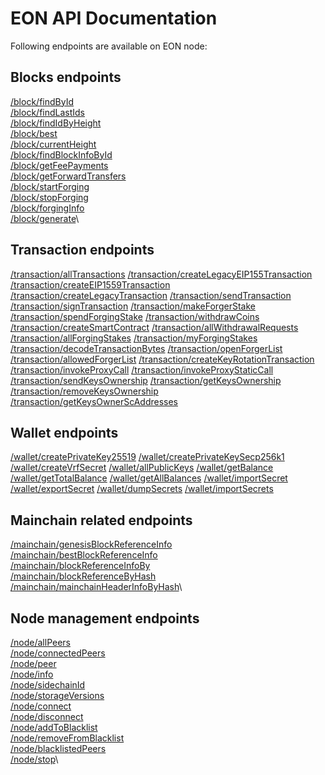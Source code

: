 # EON API Documentation

Following endpoints are available on EON node:


## Blocks endpoints 
[/block/findById](/doc/api/block/findById.md)\
[/block/findLastIds](/doc/api/block/findLastIds.md)\
[/block/findIdByHeight](/doc/api/block/findIdByHeight.md)\
[/block/best](/doc/api/block/best.md)\
[/block/currentHeight](/doc/api/block/currentHeight.md)\
[/block/findBlockInfoById](/doc/api/block/findBlockInfoById.md)\
[/block/getFeePayments](/doc/api/block/getFeePayments.md)\
[/block/getForwardTransfers](/doc/api/block/getForwardTransfers.md)\
[/block/startForging](/doc/api/block/startForging.md)\
[/block/stopForging](/doc/api/block/stopForging.md)\
[/block/forgingInfo](/doc/api/block/forgingInfo.md)\
[/block/generate](/doc/api/block/generate.md)\

## Transaction endpoints 
[/transaction/allTransactions](/doc/api/transaction/allTransactions.md) 
[/transaction/createLegacyEIP155Transaction](/doc/api/transaction/createLegacyEIP155Transaction.md) 
[/transaction/createEIP1559Transaction](/doc/api/transaction/createEIP1559Transaction.md) 
[/transaction/createLegacyTransaction](/doc/api/transaction/createLegacyTransaction.md) 
[/transaction/sendTransaction](/doc/api/transaction/sendTransaction.md) 
[/transaction/signTransaction](/doc/api/transaction/signTransaction.md) 
[/transaction/makeForgerStake](/doc/api/transaction/makeForgerStake.md) 
[/transaction/spendForgingStake](/doc/api/transaction/spendForgingStake.md) 
[/transaction/withdrawCoins](/doc/api/transaction/withdrawCoins.md)
[/transaction/createSmartContract](/doc/api/transaction/createSmartContract.md) 
[/transaction/allWithdrawalRequests](/doc/api/transaction/allWithdrawalRequests.md) 
[/transaction/allForgingStakes](/doc/api/transaction/allForgingStakes.md) 
[/transaction/myForgingStakes](/doc/api/transaction/myForgingStakes.md) 
[/transaction/decodeTransactionBytes](/doc/api/transaction/decodeTransactionBytes.md) 
[/transaction/openForgerList](/doc/api/transaction/openForgerList.md) 
[/transaction/allowedForgerList](/doc/api/transaction/allowedForgerList.md) 
[/transaction/createKeyRotationTransaction](/doc/api/transaction/createKeyRotationTransaction.md) 
[/transaction/invokeProxyCall](/doc/api/transaction/invokeProxyCall.md) 
[/transaction/invokeProxyStaticCall](/doc/api/transaction/invokeProxyStaticCall.md) 
[/transaction/sendKeysOwnership](/doc/api/transaction/sendKeysOwnership.md) 
[/transaction/getKeysOwnership](/doc/api/transaction/getKeysOwnership.md) 
[/transaction/removeKeysOwnership](/doc/api/transaction/removeKeysOwnership.md) 
[/transaction/getKeysOwnerScAddresses](/doc/api/transaction/getKeysOwnerScAddresses.md) 

## Wallet endpoints

[/wallet/createPrivateKey25519](/doc/api/wallet/createPrivateKey25519.md) 
[/wallet/createPrivateKeySecp256k1](/doc/api/wallet/createPrivateKeySecp256k1.md) 
[/wallet/createVrfSecret](/doc/api/wallet/createVrfSecret.md) 
[/wallet/allPublicKeys](/doc/api/wallet/allPublicKeys.md) 
[/wallet/getBalance](/doc/api/wallet/getBalance.md) 
[/wallet/getTotalBalance](/doc/api/wallet/getTotalBalance.md) 
[/wallet/getAllBalances](/doc/api/wallet/getAllBalances.md) 
[/wallet/importSecret](/doc/api/wallet/importSecret.md) 
[/wallet/exportSecret](/doc/api/wallet/exportSecret.md) 
[/wallet/dumpSecrets](/doc/api/wallet/dumpSecrets.md) 
[/wallet/importSecrets](/doc/api/wallet/importSecrets.md) 

## Mainchain related endpoints
[/mainchain/genesisBlockReferenceInfo](/doc/api/mainchain/genesisBlockReferenceInfo.md)\
[/mainchain/bestBlockReferenceInfo](/doc/api/mainchain/bestBlockReferenceInfo.md)\
[/mainchain/blockReferenceInfoBy](/doc/api/mainchain/blockReferenceInfoBy.md)\
[/mainchain/blockReferenceByHash](/doc/api/mainchain/blockReferenceByHash.md)\
[/mainchain/mainchainHeaderInfoByHash](/doc/api/mainchain/mainchainHeaderInfoByHash.md)\

## Node management endpoints

[/node/allPeers](/doc/api/node/allPeers.md)\
[/node/connectedPeers](/doc/api/node/connectedPeers.md)\
[/node/peer](/doc/api/node/peer.md)\
[/node/info](/doc/api/node/info.md)\
[/node/sidechainId](/doc/api/sidechainId/sidechainId.md)\
[/node/storageVersions](/doc/api/node/storageVersions.md)\
[/node/connect](/doc/api/node/connect.md)\
[/node/disconnect](/doc/api/node/disconnect.md)\
[/node/addToBlacklist](/doc/api/node/addToBlacklist.md)\
[/node/removeFromBlacklist](/doc/api/node/removeFromBlacklist.md)\
[/node/blacklistedPeers](/doc/api/node/blacklistedPeers.md)\
[/node/stop](/doc/api/node/stop.md)\

